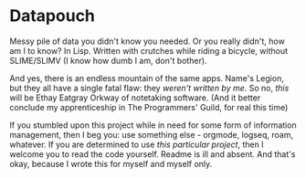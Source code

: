 # Datapouch
Messy pile of data you didn't know you needed. Or you really didn't, how am I to know? In Lisp. Written with crutches while riding a bicycle, without SLIME/SLIMV (I know how dumb I am, don't bother).

And yes, there is an endless mountain of the same apps. Name's Legion, but they all have a single fatal flaw: they *weren't written by me*. So no, *this* will be Ethay Eatgray Orkway of notetaking software. (And it better conclude my apprenticeship in The Programmers' Guild, for real this time)

If you stumbled upon this project while in need for some form of information management, then I beg you: use something else - orgmode, logseq, roam, whatever. If you are determined to use *this particular project*, then I welcome you to read the code yourself. Readme is ill and absent. And that's okay, because I wrote this for myself and myself only.

